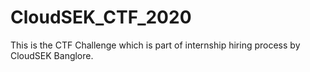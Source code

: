 # CloudSEK_CTF_2020
This is the CTF Challenge which is part of internship hiring process by CloudSEK Banglore. 
